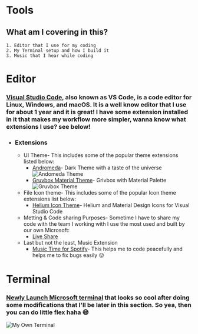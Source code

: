 # Tools

## What am I covering in this? 
    1. Editor that I use for my coding
    2. My Terminal setup and how I build it 
    3. Music that I hear while coding


# Editor
### [Visual Studio Code](https://code.visualstudio.com/), also known as VS Code, is a code editor for Linux, Windows, and macOS. It is a well know editor that I use for about 1 year and it is great! I have some extension installed in it that makes my workflow more simpler, wanna know what extensions I use? see below!
- ### Extensions
    - UI Theme- This includes some of the popular theme extensions listed below:
        - [Andromeda](https://marketplace.visualstudio.com/items?itemName=EliverLara.andromeda)- Dark Theme with a taste of the universe
        ![Andomeda Theme](https://github.com/EliverLara/Andromeda/raw/master/images/andromeda.png)
        - [Gruvbox Material Theme](https://marketplace.visualstudio.com/items?itemName=sainnhe.gruvbox-material)- Grivbox with Material Palette
        ![Gruvbox Theme](https://gitlab.com/sainnhe/img/-/raw/master/gm-vsc-dark-medium-material.png)
    - File Icon theme- This includes some of the popular Icon theme extensions list below:
        - [Helium Icon Theme](https://marketplace.visualstudio.com/items?itemName=helgardrichard.helium-icon-theme)- Helium and Material Design Icons for Visual Studio Code
    - Metting & Code sharing Purposes- Sometime I have to share my code with the team I working with I use the most used and built by our own Microsoft:
        - [Live Share](https://marketplace.visualstudio.com/items?itemName=MS-vsliveshare.vsliveshare)
    - Last but not the least, Music Extension
        - [Music Time for Spotify](https://marketplace.visualstudio.com/items?itemName=softwaredotcom.music-time)- This helps me to code peacefully and helps me to fix bugs easily 😛


# Terminal
### [Newly Launch Microsoft terminal](https://aka.ms/terminal) that looks so cool after doing some modifications that I'll be later in this section. So yea, then you can do little flex haha 😅
![My Own Terminal](https://media.discordapp.net/attachments/791550225521049641/856193873013243914/unknown.png?width=949&height=609)

